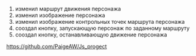 1. изменил маршрут движения персонажа
2. изменил изображение персонажа
3. изменил изображение контрольных точек маршрута персонажа
4. сооздал кнопку, запускающую персонаж по заданному маршруту
5. сооздал кнопку, останавливающую движение персонажа


https://github.com/PaigeAW/Js_progect

